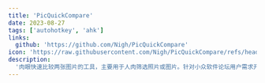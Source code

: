 ```yaml
---
title: 'PicQuickCompare'
date: 2023-08-27
tags: ['autohotkey', 'ahk']
links:
  github: 'https://github.com/Nigh/PicQuickCompare'
icon: 'https://raw.githubusercontent.com/Nigh/PicQuickCompare/refs/heads/main/logo.png'
description: 
  '肉眼快速比较两张图片的工具，主要用于人肉筛选照片或图片。针对小众软件论坛用户需求开发。'
---
```

